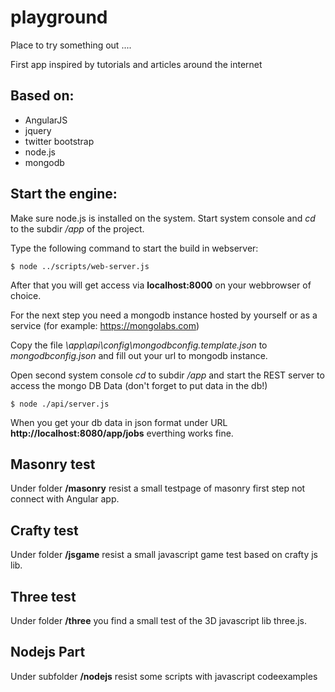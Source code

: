 playground
==========

Place to try something out ....

First app inspired by tutorials and articles around the internet

Based on:
---------
* AngularJS
* jquery
* twitter bootstrap
* node.js
* mongodb

Start the engine:
-----------------

Make sure node.js is installed on the system.
Start system console and *cd* to the subdir */app* of the project.

Type the following command to start the build in webserver:

    $ node ../scripts/web-server.js

After that you will get access via **localhost:8000** on your webbrowser of choice.

For the next step you need a mongodb instance hosted by yourself or as a service (for example: https://mongolabs.com)

Copy the file *\app\api\config\mongodbconfig.template.json* to *mongodbconfig.json* and fill out your url to mongodb instance.

Open second system console *cd* to subdir */app* and start the REST server to access the mongo DB Data (don't forget to put data in the db!)

    $ node ./api/server.js

When you get your db data in json format under URL **http://localhost:8080/app/jobs** everthing works fine.

Masonry test
------------

Under folder **/masonry** resist a small testpage of masonry first step not connect with Angular app.


Crafty test
------------

Under folder **/jsgame** resist a small javascript game test based on crafty js lib.


Three test
------------

Under folder **/three** you find a small test of the 3D javascript lib three.js.


Nodejs Part
-----------

Under subfolder **/nodejs** resist some scripts with javascript codeexamples
